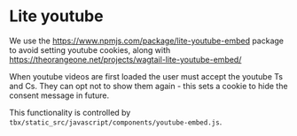 # Lite youtube

We use the https://www.npmjs.com/package/lite-youtube-embed package to avoid setting youtube cookies, along with https://theorangeone.net/projects/wagtail-lite-youtube-embed/

When youtube videos are first loaded the user must accept the youtube Ts and Cs. They can opt not to show them again - this sets a cookie to hide the consent message in future.

This functionality is controlled by `tbx/static_src/javascript/components/youtube-embed.js`.
